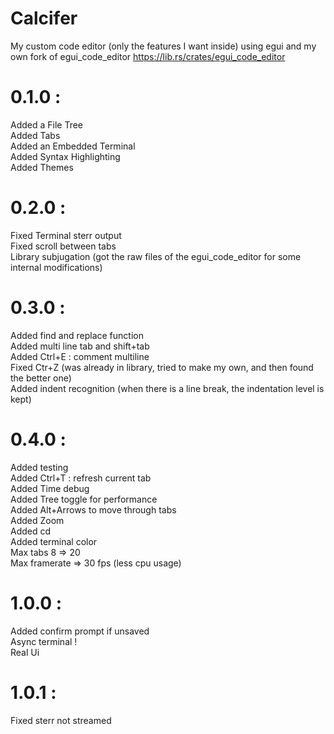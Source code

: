 # Calcifer

My custom code editor (only the features I want inside) using egui and my own fork of egui_code_editor https://lib.rs/crates/egui_code_editor

# 0.1.0 :

Added a File Tree  
Added Tabs  
Added an Embedded Terminal  
Added Syntax Highlighting  
Added Themes  

# 0.2.0 :

Fixed Terminal sterr output  
Fixed scroll between tabs  
Library subjugation (got the raw files of the egui_code_editor for some internal modifications)  

# 0.3.0 :

Added find and replace function  
Added multi line tab and shift+tab  
Added Ctrl+E : comment multiline  
Fixed Ctr+Z (was already in library, tried to make my own, and then found the better one)  
Added indent recognition (when there is a line break, the indentation level is kept)  


# 0.4.0 :

Added testing  
Added Ctrl+T : refresh current tab  
Added Time debug  
Added Tree toggle for performance  
Added Alt+Arrows to move through tabs  
Added Zoom  
Added cd  
Added terminal color  
Max tabs 8 => 20  
Max framerate => 30 fps (less cpu usage)  

# 1.0.0 :

Added confirm prompt if unsaved  
Async terminal !  
Real Ui  

# 1.0.1 :

Fixed sterr not streamed